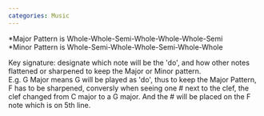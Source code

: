 ```yaml
---
categories: Music
---
```

*Major Pattern is Whole-Whole-Semi-Whole-Whole-Whole-Semi  
*Minor Pattern is Whole-Semi-Whole-Whole-Semi-Whole-Whole  

Key signature: designate which note will be the 'do', and how other notes flattened or sharpened to keep the Major or Minor pattern.  
E.g. G Major means G will be played as 'do', thus to keep the Major Pattern, F has to be sharpened, conversly when seeing one # next to the clef, the clef changed from C major to a G major. And the # will be placed on the F note which is on 5th line.
